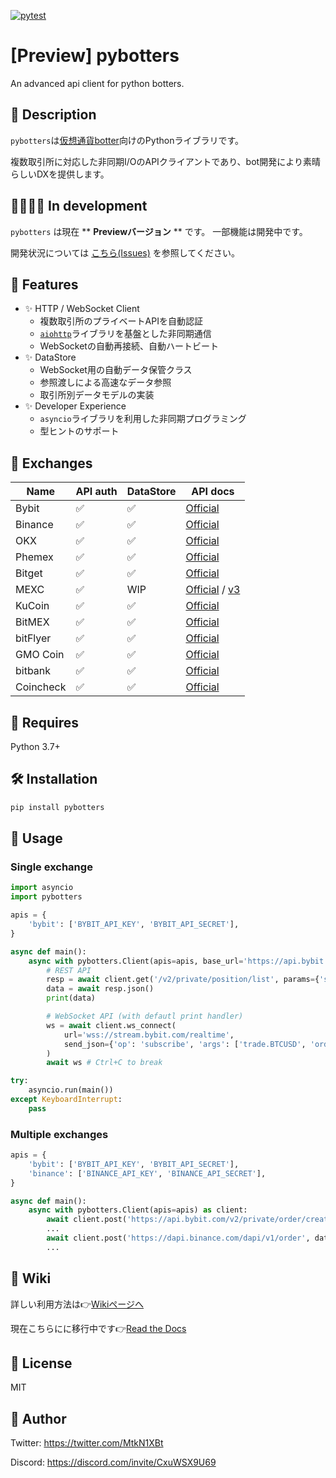 [![pytest](https://github.com/MtkN1/pybotters/actions/workflows/pytest.yml/badge.svg)](https://github.com/MtkN1/pybotters/actions/workflows/pytest.yml)

# [Preview] pybotters

An advanced api client for python botters.

## 📌 Description

`pybotters`は[仮想通貨botter](https://note.com/hht/n/n61e6ecefd059)向けのPythonライブラリです。

複数取引所に対応した非同期I/OのAPIクライアントであり、bot開発により素晴らしいDXを提供します。

## 👩‍💻👨‍💻 In development

`pybotters` は現在 ** **Previewバージョン** ** です。
一部機能は開発中です。

開発状況については [こちら(Issues)](https://github.com/MtkN1/pybotters/issues) を参照してください。

## 🚀 Features

- ✨ HTTP / WebSocket Client
    - 複数取引所のプライベートAPIを自動認証
    - [`aiohttp`](https://docs.aiohttp.org/)ライブラリを基盤とした非同期通信
    - WebSocketの自動再接続、自動ハートビート
- ✨ DataStore
    - WebSocket用の自動データ保管クラス
    - 参照渡しによる高速なデータ参照
    - 取引所別データモデルの実装
- ✨ Developer Experience
    - `asyncio`ライブラリを利用した非同期プログラミング
    - 型ヒントのサポート

## 🏦 Exchanges

| Name | API auth | DataStore | API docs |
| --- | --- | --- | --- |
| Bybit | ✅ | ✅ | [Official](https://bybit-exchange.github.io/docs/inverse) |
| Binance | ✅ | ✅ | [Official](https://binance-docs.github.io/apidocs/spot/en/) |
| OKX | ✅ | ✅ | [Official](https://www.okx.com/docs-v5/en/) |
| Phemex | ✅ | ✅ | [Official](https://github.com/phemex/phemex-api-docs) |
| Bitget | ✅ | ✅ | [Official](https://bitgetlimited.github.io/apidoc/en/mix/) |
| MEXC | ✅ | WIP | [Official](https://mxcdevelop.github.io/APIDoc/) / [v3](https://mxcdevelop.github.io/apidocs/spot_v3_en/) |
| KuCoin | ✅ | ✅ | [Official](https://docs.kucoin.com/) |
| BitMEX | ✅ | ✅ | [Official](https://www.bitmex.com/app/apiOverview) |
| bitFlyer | ✅ | ✅ | [Official](https://lightning.bitflyer.com/docs) |
| GMO Coin | ✅ | ✅ | [Official](https://api.coin.z.com/docs/) |
| bitbank | ✅ | ✅ | [Official](https://docs.bitbank.cc/) |
| Coincheck | ✅ | ✅ | [Official](https://coincheck.com/documents/exchange/api) |

## 🐍 Requires

Python 3.7+

## 🛠 Installation

```sh
pip install pybotters
```

## 🔰 Usage

### Single exchange

```python
import asyncio
import pybotters

apis = {
    'bybit': ['BYBIT_API_KEY', 'BYBIT_API_SECRET'],
}

async def main():
    async with pybotters.Client(apis=apis, base_url='https://api.bybit.com') as client:
        # REST API
        resp = await client.get('/v2/private/position/list', params={'symbol': 'BTCUSD'})
        data = await resp.json()
        print(data)

        # WebSocket API (with defautl print handler)
        ws = await client.ws_connect(
            url='wss://stream.bybit.com/realtime',
            send_json={'op': 'subscribe', 'args': ['trade.BTCUSD', 'order', 'position']},
        )
        await ws # Ctrl+C to break

try:
    asyncio.run(main())
except KeyboardInterrupt:
    pass
```

### Multiple exchanges

```python
apis = {
    'bybit': ['BYBIT_API_KEY', 'BYBIT_API_SECRET'],
    'binance': ['BINANCE_API_KEY', 'BINANCE_API_SECRET'],
}

async def main():
    async with pybotters.Client(apis=apis) as client:
        await client.post('https://api.bybit.com/v2/private/order/create', data={'symbol': 'BTCUSD', ...: ...})
        ...
        await client.post('https://dapi.binance.com/dapi/v1/order', data={'symbol': 'BTCUSD_PERP', ...: ...})
        ...
```

## 📖 Wiki

詳しい利用方法は👉[Wikiページへ](https://github.com/MtkN1/pybotters/wiki)

現在こちらにに移行中です👉[Read the Docs](https://pybotters.readthedocs.io/ja/latest/)

## 🗽 License

MIT

## 💖 Author

Twitter:
https://twitter.com/MtkN1XBt

Discord:
https://discord.com/invite/CxuWSX9U69